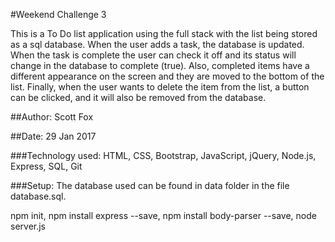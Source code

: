 #Weekend Challenge 3

This is a To Do list application using the full stack with the list being stored as a sql database. When the user adds a task, the database is updated. When the task is complete the user can check it off and its status will change in the database to complete (true). Also, completed items have a different appearance on the screen and they are moved to the bottom of the list. Finally, when the user wants to delete the item from the list, a button can be clicked, and it will also be removed from the database.

##Author: Scott Fox

##Date: 29 Jan 2017

###Technology used:
HTML, CSS, Bootstrap, JavaScript, jQuery, Node.js, Express, SQL, Git

###Setup:
The database used can be found in data folder in the file database.sql.

npm init, npm install express --save, npm install body-parser --save, node server.js

